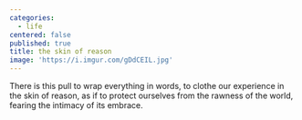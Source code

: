 ```yaml
---
categories:
  - life
centered: false
published: true
title: the skin of reason
image: 'https://i.imgur.com/gDdCEIL.jpg'
---
```

There is this pull
to wrap everything in words,
to clothe our experience
in the skin of reason,
as if to protect ourselves
from the rawness of the world,
fearing the intimacy
of its embrace.



